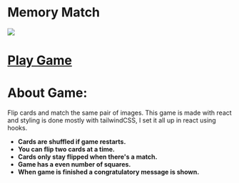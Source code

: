 # Memory Match
![](https://i.imgur.com/HokJm80.png)


# [Play Game](https://deucalio.github.io/memory-match/)

# About Game:
Flip cards and match the same pair of images. This game is made with react and styling is done mostly with tailwindCSS, I set it all up in react using hooks.
- **Cards are shuffled if game restarts.**
- **You can flip two cards at a time.**
- **Cards only stay flipped when there's a match.**
- **Game has a even number of squares.**
- **When game is finished a congratulatory message is shown.**
